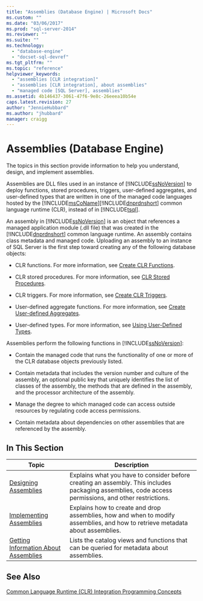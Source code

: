 ```yaml
---
title: "Assemblies (Database Engine) | Microsoft Docs"
ms.custom: ""
ms.date: "03/06/2017"
ms.prod: "sql-server-2014"
ms.reviewer: ""
ms.suite: ""
ms.technology: 
  - "database-engine"
  - "docset-sql-devref"
ms.tgt_pltfrm: ""
ms.topic: "reference"
helpviewer_keywords: 
  - "assemblies [CLR integration]"
  - "assemblies [CLR integration], about assemblies"
  - "managed code [SQL Server], assemblies"
ms.assetid: 4b146437-3061-47f6-9e8c-26eeea10b54e
caps.latest.revision: 27
author: "JennieHubbard"
ms.author: "jhubbard"
manager: craigg
---
```

# Assemblies (Database Engine)
  The topics in this section provide information to help you understand, design, and implement assemblies.  
  
 Assemblies are DLL files used in an instance of [!INCLUDE[ssNoVersion](../../../includes/ssnoversion-md.md)] to deploy functions, stored procedures, triggers, user-defined aggregates, and user-defined types that are written in one of the managed code languages hosted by the [!INCLUDE[msCoName](../../../includes/msconame-md.md)][!INCLUDE[dnprdnshort](../../../includes/dnprdnshort-md.md)] common language runtime (CLR), instead of in [!INCLUDE[tsql](../../../includes/tsql-md.md)].  
  
 An assembly in [!INCLUDE[ssNoVersion](../../../includes/ssnoversion-md.md)] is an object that references a managed application module (.dll file) that was created in the [!INCLUDE[dnprdnshort](../../../includes/dnprdnshort-md.md)] common language runtime. An assembly contains class metadata and managed code. Uploading an assembly to an instance of SQL Server is the first step toward creating any of the following database objects:  
  
-   CLR functions. For more information, see [Create CLR Functions](../user-defined-functions/create-clr-functions.md).  
  
-   CLR stored procedures. For more information, see [CLR Stored Procedures](../../database-engine/dev-guide/clr-stored-procedures.md).  
  
-   CLR triggers. For more information, see [Create CLR Triggers](../triggers/create-clr-triggers.md).  
  
-   User-defined aggregate functions. For more information, see [Create User-defined Aggregates](../user-defined-functions/create-user-defined-aggregates.md).  
  
-   User-defined types. For more information, see [Using User-Defined Types](../native-client/features/using-user-defined-types.md).  
  
 Assemblies perform the following functions in [!INCLUDE[ssNoVersion](../../../includes/ssnoversion-md.md)]:  
  
-   Contain the managed code that runs the functionality of one or more of the CLR database objects previously listed.  
  
-   Contain metadata that includes the version number and culture of the assembly, an optional public key that uniquely identifies the list of classes of the assembly, the methods that are defined in the assembly, and the processor architecture of the assembly.  
  
-   Manage the degree to which managed code can access outside resources by regulating code access permissions.  
  
-   Contain metadata about dependencies on other assemblies that are referenced by the assembly.  
  
## In This Section  
  
|Topic|Description|  
|-----------|-----------------|  
|[Designing Assemblies](assemblies-designing.md)|Explains what you have to consider before creating an assembly. This includes packaging assemblies, code access permissions, and other restrictions.|  
|[Implementing Assemblies](assemblies-implementing.md)|Explains how to create and drop assemblies, how and when to modify assemblies, and how to retrieve metadata about assemblies.|  
|[Getting Information About Assemblies](assemblies-getting-information.md)|Lists the catalog views and functions that can be queried for metadata about assemblies.|  
  
## See Also  
 [Common Language Runtime &#40;CLR&#41; Integration Programming Concepts](common-language-runtime-clr-integration-programming-concepts.md)  
  
  